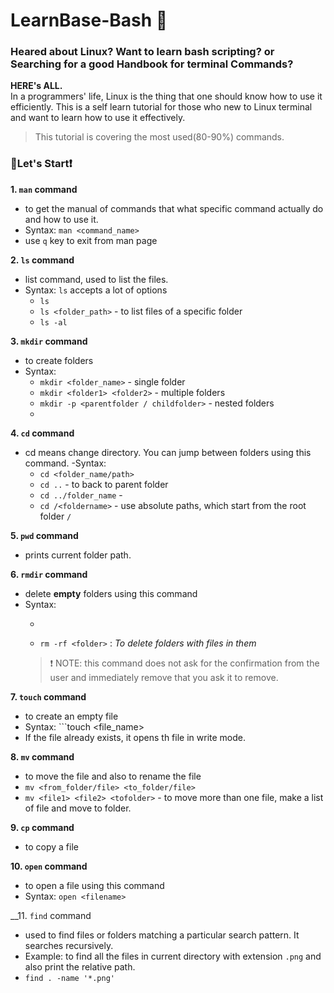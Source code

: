 # LearnBase-Bash :book:
### Heared about Linux? Want to learn bash scripting? or Searching for a good Handbook for terminal Commands?

**HERE's ALL.**<br>
In a programmers' life, Linux is the thing that one should know how to use it efficiently.
This is a self learn tutorial for those who new to Linux terminal and want to learn how to use it effectively.

> This tutorial is covering the most used(80-90%) commands.

### 📙Let's Start❗

__1. ```man``` command__
 - to get the manual of commands that what specific command actually do and how to use it.
 - Syntax: ```man <command_name>```
 - use ```q``` key to exit from man page

__2. ```ls``` command__
 - list command, used to list the files.
 - Syntax: ```ls``` accepts a lot of options 
   - ```ls```
   - ```ls <folder_path>``` - to list files of a specific folder
   -  ```ls -al``` 
   
__3. ```mkdir``` command__
 - to create folders
 - Syntax:
   - ```mkdir <folder_name>``` - single folder
   - ```mkdir <folder1> <folder2>``` - multiple folders
   - ```mkdir -p <parentfolder / childfolder>``` - nested folders
   - 

__4. ```cd``` command__
 - cd means change directory. You can jump between folders using this command.
 -Syntax: 
   - ```cd <folder_name/path>```
   - ```cd ..``` - to back to parent folder
   - ```cd ../folder_name``` - 
   - ```cd /<foldername>``` - use absolute paths, which start from the root folder ```/```

__5. ```pwd``` command__
 - prints current folder path.
 
__6. ```rmdir``` command__
 - delete __empty__ folders using this command
 - Syntax:
   - ```rmdir <folder_name>
   - ```rm -rf <folder>``` : _To delete folders with files in them_
   > ❗ NOTE: this command does not ask for the confirmation from the user and immediately remove that you ask it to remove.

__7. ```touch``` command__
 - to create an empty file
 - Syntax: ```touch <file_name>
 - If the file already exists, it opens th file in write mode.

__8. ```mv``` command__
 - to move the file and also to rename the file
 - ```mv <from_folder/file> <to_folder/file>``` 
 - ```mv <file1> <file2> <tofolder>``` - to move more than one file, make a list of file and move to folder.

__9. ```cp``` command__
 - to copy a file

__10. ```open``` command__
 - to open a file using this command
 - Syntax: ```open <filename>```
  
__11. ```find``` command
 - used to find files or folders matching a particular search pattern. It searches recursively.
 - Example: to find all the files in current directory with extension ```.png``` and also print the relative path. 
  - ```find . -name '*.png'``` 
